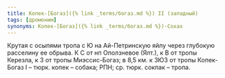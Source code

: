 ```yaml
---
title: Копек-[Богаз]({% link _terms/богаз.md %}) II (западный)
tags: [дромоним]
synonyms: Копек-[Богаз]({% link _terms/богаз.md %})-Сохах
---
```


Крутая с осыпями тропа с Ю на Ай-Петринскую яйлу через глубокую расселину ее
обрыва. К С от нп Оползневое (Ялт.), к В от тропы Керезла, к З от тропы
Миэссис-Богаз; в 8,5 км. к ЗЮЗ от тропы Копек-Богаз I – тюрк. копек – собака;
РПН; ср. тюрк. сокпак – тропа.
